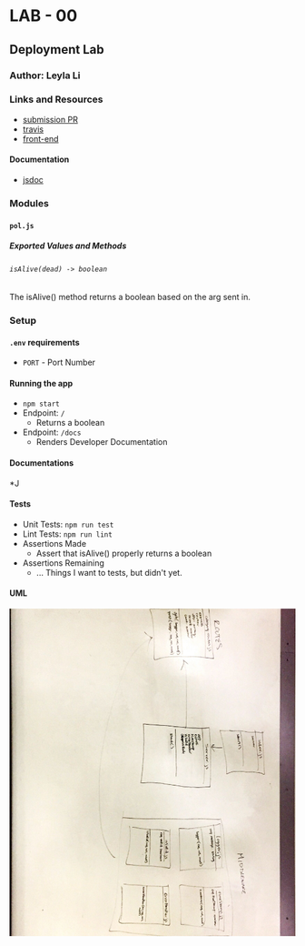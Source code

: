 # LAB - 00

## Deployment Lab

### Author: Leyla Li

### Links and Resources
* [submission PR](https://github.com/401-advanced-javascript-leyla/lab-00/pulls)
* [travis](https://travis-ci.com/401-advanced-javascript-leyla/lab-00)
* [front-end](https://lab-00-leyla.herokuapp.com/)

#### Documentation
* [jsdoc](https://lab-00-leyla.herokuapp.com/docs/)

### Modules
#### `pol.js`
##### Exported Values and Methods

###### `isAlive(dead) -> boolean`
The isAlive() method returns a boolean based on the arg sent in.

### Setup
#### `.env` requirements
* `PORT` - Port Number

#### Running the app
* `npm start`
* Endpoint: `/`
  * Returns a boolean
* Endpoint: `/docs`
  * Renders Developer Documentation

#### Documentations
*J
  
#### Tests
* Unit Tests: `npm run test`
* Lint Tests: `npm run lint`
* Assertions Made
  * Assert that isAlive() properly returns a boolean
* Assertions Remaining
  * ... Things I want to tests, but didn't yet.

#### UML

![UML Diagram](build-server-whiteboard.jpg)